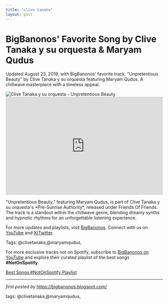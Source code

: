 ```yaml
---
title: "clive tanaka"
layout: post
---
```

<!-- Post Title -->
<h1 >BigBanonos' Favorite Song by Clive Tanaka y su orquesta & Maryam Qudus</h1> <!-- Introductory Text -->
<p >Updated August 23, 2019, with BigBanonos' favorite track, "Unpretentious Beauty" by Clive Tanaka y su orquesta featuring Maryam Qudus. A chillwave masterpiece with a timeless appeal.</p> <!-- Featured Image -->
<div > <img src="https://i.scdn.co/image/ab67616d00001e0206586d490cedae763b4eb06f" alt="Clive Tanaka y su orquesta - Unpretentious Beauty" />
</div> <!-- YouTube Video Embed -->
<div > <iframe width="100%" height="315" src="https://www.youtube.com/embed/WY_bo7xO8B4" title="Unpretentious Beauty" frameborder="0" allow="accelerometer; autoplay; clipboard-write; encrypted-media; gyroscope; picture-in-picture; web-share" referrerpolicy="strict-origin-when-cross-origin" allowfullscreen></iframe>
</div> <!-- Song Information -->
<div > <p>"Unpretentious Beauty," featuring Maryam Qudus, is part of Clive Tanaka y su orquesta's *Pre-Sunrise Authority*, released under Friends Of Friends. The track is a standout within the chillwave genre, blending dreamy synths and hypnotic rhythms for an unforgettable listening experience.</p>
</div> <!-- Footer Links -->
<div > <p>For more updates and playlists, visit <a href="https://bigbanonos.blogspot.com/" target="_blank">BigBanonos</a>. Connect with us on <a href="https://www.youtube.com/@BigBanonos" target="_blank">YouTube</a> and <a href="https://x.com/bigbanonos" target="_blank">X/Twitter</a>.</p>
</div> <!-- Tags -->
<p >Tags: @clivetanaka,@maryamqudus,</p>


<!--Subscribe and Playlist Links-->
<div>
    <p>For more exclusive tracks not on Spotify, subscribe to <a href="https://www.youtube.com/@BigBanonos" target="_blank">BigBanonos on YouTube</a> and explore their curated playlist of the best songs <strong>#NotOnSpotify</strong>.</p>
    <p><a href="https://www.youtube.com/playlist?list=PLtuNtuTatqI0kFahUCbtbfenC_ET5O_tr" target="_blank">Best Songs #NotOnSpotify Playlist<br /></a></p></div>

<hr />

<p><em>first posted by</em> <a href="https://bigbanonos.blogspot.com/" rel="noopener" target="_new">https://bigbanonos.blogspot.com/</a></p>

<p>tags: @clivetanaka,@maryamqudus,</p>
